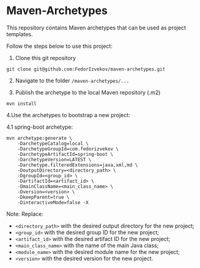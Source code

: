 # Maven-Archetypes

This repository contains Maven archetypes that can be used as project templates. 

Follow the steps below to use this project:

1. Clone this git repository

```
git clone git@github.com:FedorIzvekov/maven-archetypes.git
```

2. Navigate to the folder `/maven-archetypes/...`
   
3. Publish the archetype to the local Maven repository (.m2)

```
mvn install
```

4.Use the archetypes to bootstrap a new project:

4.1 spring-boot archetype:
```
mvn archetype:generate \
    -DarchetypeCatalog=local \
    -DarchetypeGroupId=com.fedorizvekov \
    -DarchetypeArtifactId=spring-boot \
    -DarchetypeVersion=LATEST \
    -Darchetype.filteredExtensions=java,xml,md \
    -DoutputDirectory=<directory_path> \
    -DgroupId=<group_id> \
    -DartifactId=<artifact_id> \
    -DmainClassName=<main_class_name> \
    -Dversion=<version> \
    -DkeepParent=true \
    -DinteractiveMode=false -X
```

Note: 
Replace: 
* `<directory_path>` with the desired output directory for the new project; 
* `<group_id>` with the desired group ID for the new project;
* `<artifact_id>` with the desired artifact ID for the new project;
* `<main_class_name>` with the name of the main Java class;
* `<module_name>` with the desired module name for the new project;
* `<version>` with the desired version for the new project.
